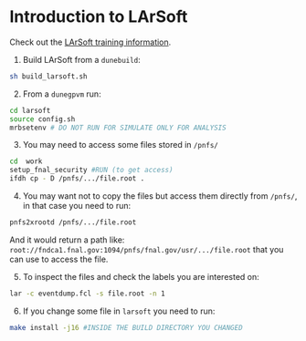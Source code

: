 # Introduction to LArSoft

Check out the [LArSoft training information](https://dune.github.io/computing-training-basics/setup.html).

1. Build LArSoft from a `dunebuild`: 
```bash
sh build_larsoft.sh
```


2. From a `dunegpvm` run:
```bash
cd larsoft
source config.sh
mrbsetenv # DO NOT RUN FOR SIMULATE ONLY FOR ANALYSIS
```

3. You may need to access some files stored in `/pnfs/`
```bash
cd  work
setup_fnal_security #RUN (to get access)
ifdh cp - D /pnfs/.../file.root .
```

4. You may want not to copy the files but access them directly from `/pnfs/`, in that case you need to run:
```bash 
pnfs2xrootd /pnfs/.../file.root
```
And it would return a path like: `root://fndca1.fnal.gov:1094/pnfs/fnal.gov/usr/.../file.root` that you can use to access the file.


5. To inspect the files and check the labels you are interested on:
```bash
lar -c eventdump.fcl -s file.root -n 1
```


6. If you change some file in `larsoft` you need to run:
```bash
make install -j16 #INSIDE THE BUILD DIRECTORY YOU CHANGED
```